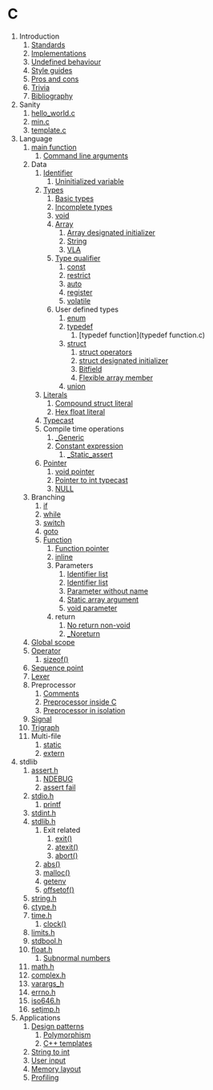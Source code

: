 # C

1.  Introduction
    1. [Standards](standards.md)
    1. [Implementations](implementations.md)
    1. [Undefined behaviour](undefined-behaviour.md)
    1. [Style guides](style-guides.md)
    1. [Pros and cons](pros-and-cons.md)
    1. [Trivia](trivia.md)
    1. [Bibliography](bibliography.md)
1.  Sanity
    1. [hello_world.c](hello_world.c)
    1. [min.c](min.c)
    1. [template.c](template.c)
1.  Language
    1.  [main function](main_function.c)
        1.  [Command line arguments](interactive/command_line_arguments.c)
    1.  Data
        1.  [Identifier](identifier.c)
            1.  [Uninitialized variable](uninitialized_variable.c)
        1.  [Types](types.c)
            1.  [Basic types](basic_types.md)
            1.  [Incomplete types](incomplete_type.c)
            1.  [void](void.c)
            1.  [Array](array.c)
                1. [Array designated initializer](array_designated_initializer.c)
                1. [String](string.c)
                1. [VLA](vla.c)
            1.  [Type qualifier](type_qualifier.c)
                1. [const](const.c)
                1. [restrict](restrict.c)
                1. [auto](auto.c)
                1. [register](register.c)
                1. [volatile](volatile.c)
            1.  User defined types
                1.  [enum](enum.c)
                1.  [typedef](typedef.c)
                    1. [typedef function](typedef function.c)
                1.  [struct](struct.c)
                    1.  [struct operators](struct_operators.c)
                    1.  [struct designated initializer](struct_designated_initializer.c)
                    1.  [Bitfield](bitfield.c)
                    1.  [Flexible array member](flexible_array_member.c)
                1.  [union](union.c)
        1.  [Literals](literals.c)
            1.  [Compound struct literal](compound_struct_literal.c)
            1.  [Hex float literal](hex_float.c)
        1.  [Typecast](typecast.c)
        1.  Compile time operations
            1.  [_Generic](generic.c)
            1.  [Constant expression](constant_expression.c)
                1. [_Static_assert](static_assert.c)
        1.  [Pointer](pointer.c)
            1. [void pointer](void_pointer.c)
            1. [Pointer to int typecast](pointer_to_int.c)
            1. [NULL](null.c)
    1.  Branching
        1.  [if](if.c)
        1.  [while](while.c)
        1.  [switch](switch.c)
        1.  [goto](goto.c)
        1.  [Function](function.c)
            1.  [Function pointer](function_pointer.c)
            1.  [inline](inline.c)
            1.  Parameters
                1.  [Identifier list](identifier_list.c)
                1.  [Identifier list](identifier_list.c)
                1.  [Parameter without name](parameter_without_name.c)
                1.  [Static array argument](static_array_argument.c)
                1.  [void parameter](void_parameter.c)
            1.  return
                1.  [No return non-void](no_return_non_void.c)
                1.  [_Noreturn](noreturn.c)
    1.  [Global scope](global.c)
    1.  [Operator](operator.c)
        1. [sizeof()](sizeof.c)
    1.  [Sequence point](sequence_point.c)
    1.  [Lexer](lexer.c)
    1.  Preprocessor
        1. [Comments](comments.c)
        1. [Preprocessor inside C](preprocessor.c)
        1. [Preprocessor in isolation](preprocessor.sh)
    1.  [Signal](signal.c)
    1.  [Trigraph](trigraph.c)
    1.  Multi-file
        1.  [static](static.c)
        1.  [extern](extern.c)
1.  stdlib
    1.  [assert.h](assert_h.c)
        1. [NDEBUG](ndebug.c)
        1. [assert fail](interactive/assert_fail.c)
    1.  [stdio.h](stdio_h.c)
        1. [printf](printf.c)
    1.  [stdint.h](stdint_h.c)
    1.  [stdlib.h](stdlib_h.c)
        1.  Exit related
            1. [exit()](exit.c)
            1. [atexit()](atexit.c)
            1. [abort()](interactive/abort.c.off)
        1. [abs()](abs.c)
        1. [malloc()](malloc.c)
        1. [getenv](getenv.c)
        1. [offsetof()](offsetof.c)
    1.  [string.h](string_h.c)
    1.  [ctype.h](ctype_h.c)
    1.  [time.h](time_h.c)
        1. [clock()](interactive/clock.c)
    1.  [limits.h](limits_h.c)
    1.  [stdbool.h](stdbool_h.c)
    1.  [float.h](float_h.c)
        1.  [Subnormal numbers](interactive/subnormal.c)
    1.  [math.h](math_h.c)
    1.  [complex.h](complex_h.c)
    1.  [varargs_h](varargs_h.c)
    1.  [errno.h](errno_h.c)
    1.  [iso646.h](iso646_h.c)
    1.  [setjmp.h](setjmp_h.c)
1.  Applications
    1.  [Design patterns](design_patterns.c)
        1. [Polymorphism](polymorphism.c)
        1. [C++ templates](template_cpp.c)
    1.  [String to int](string_to_int.c)
    1.  [User input](interactive/user_input.c.off)
    1.  [Memory layout](memory_layout.c)
    1.  [Profiling](interactive/profiling.c)
